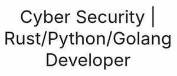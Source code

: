 <div class="markdown-body container-lg">
  <p dir="auto" align="center">
    <font size="+5"> Cyber Security | Rust/Python/Golang Developer</font>
  </p>
</div>
